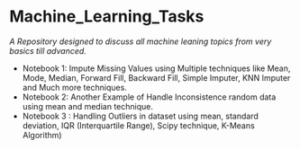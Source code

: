 # Machine_Learning_Tasks

*A Repository designed to discuss all machine leaning topics from very basics till advanced.*

* Notebook 1: Impute Missing Values using Multiple techniques like Mean, Mode, Median, Forward Fill, Backward Fill, Simple Imputer, KNN Imputer and Much more techniques.
* Notebook 2: Another Example of Handle Inconsistence random data using mean and median technique.
* Notebook 3 : Handling Outliers in dataset using mean, standard deviation, IQR (Interquartile Range), Scipy technique, K-Means Algorithm)
